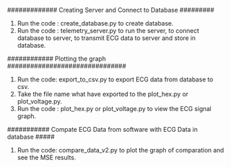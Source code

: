 ############# Creating Server and Connect to Database #########
1. Run the code : create_database.py to create database.
2. Run the code : telemetry_server.py to run the server, to connect database to server, to transmit ECG data to server and store in database.

############ Plotting the graph ###############################
1. Run the code: export_to_csv.py to export ECG data from database to csv.
2. Take the file name what have exported to the plot_hex.py or plot_voltage.py.
3. Run the code : plot_hex.py or plot_voltage.py to view the ECG signal graph.

########### Compate ECG Data from software with ECG Data in database #####
1. Run the code: compare_data_v2.py to plot the graph of comparation and see the MSE results.
